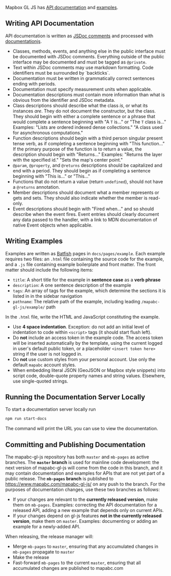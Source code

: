Mapbox GL JS has [API documentation](#writing-api-documentation) and [examples](#writing-examples).

## Writing API Documentation

API documentation is written as [JSDoc comments](http://usejsdoc.org/) and processed with [documentationjs](http://documentation.js.org/).

* Classes, methods, events, and anything else in the public interface must be documented with JSDoc comments. Everything outside of the public interface may be documented and must be tagged as `@private`.
* Text within JSDoc comments may use markdown formatting. Code identifiers must be surrounded by \`backticks\`.
* Documentation must be written in grammatically correct sentences ending with periods.
* Documentation must specify measurement units when applicable.
* Documentation descriptions must contain more information than what is obvious from the identifier and JSDoc metadata.
* Class descriptions should describe what the class *is*, or what its instances *are*. They do not document the constructor, but the class. They should begin with either a complete sentence or a phrase that would complete a sentence beginning with "A `T` is..." or "The `T` class is..." Examples: "Lists are ordered indexed dense collections." "A class used for asynchronous computations."
* Function descriptions should begin with a third person singular present tense verb, as if completing a sentence beginning with "This function..." If the primary purpose of the function is to return a value, the description should begin with "Returns..." Examples: "Returns the layer with the specified id." "Sets the map's center point."
* `@param`, `@property`, and `@returns` descriptions should be capitalized and end with a period. They should begin as if completing a sentence beginning with "This is..." or "This..."
* Functions that do not return a value (return `undefined`), should not have a `@returns` annotation.
* Member descriptions should document what a member represents or gets and sets. They should also indicate whether the member is read-only.
* Event descriptions should begin with "Fired when..." and so should describe when the event fires. Event entries should clearly document any data passed to the handler, with a link to MDN documentation of native Event objects when applicable.

## Writing Examples

Examples are written as [Batfish](https://github.com/mapabc/batfish) pages in `docs/pages/example`. Each example requires two files: an `.html` file containing the source
code for the example, and a `.js` file containing example boilerplate and front matter. The front matter should include the following items:

* `title`: A short title for the example in **sentence case** as a **verb phrase**
* `description`: A one sentence description of the example
* `tags`: An array of tags for the example, which determine the sections it is listed in in the sidebar navigation
* `pathname`: The relative path of the example, including leading `/mapabc-gl-js/example/` path

In the `.html` file, write the HTML and JavaScript constituting the example.

* Use **4 space indentation**. Exception: do not add an initial level of indentation to code within `<script>` tags (it should start flush left).
* Do **not** include an access token in the example code. The access token will be inserted automatically by the template, using the current logged in user's default public token, or a placeholder `<insert token here>` string if the user is not logged in.
* Do **not** use custom styles from your personal account. Use only the default `mapabc` account styles.
* When embedding literal JSON (GeoJSON or Mapbox style snippets) into script code, double-quote property names and string values. Elsewhere, use single-quoted strings.

## Running the Documentation Server Locally

To start a documentation server locally run
```bash
npm run start-docs
```

The command will print the URL you can use to view the documentation.

## Committing and Publishing Documentation

The mapabc-gl-js repository has both `master` and `mb-pages` as active branches. The **`master` branch** is used for mainline code development: the next version of mapabc-gl-js will come from the code in this branch, and it may contain documentation and examples for APIs that are not yet part of a public release. The **`mb-pages` branch** is published to https://www.mapabc.com/mapabc-gl-js/ on any push to the branch. For the purposes of documentation changes, use these two branches as follows:

* If your changes are relevant to the **currently released version**, make them on `mb-pages`. Examples: correcting the API documentation for a released API, adding a new example that depends only on current APIs.
* If your changes depend on gl-js features **not in the currently released version**, make them on `master`. Examples: documenting or adding an example for a newly-added API.

When releasing, the release manager will:

* Merge `mb-pages` to `master`, ensuring that any accumulated changes in `mb-pages` propagate to `master`
* Make the release
* Fast-forward `mb-pages` to the current `master`, ensuring that all accumulated changes are published to mapabc.com
